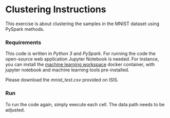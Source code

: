 # Clustering Instructions


This exercise is about clustering the samples in the MNIST dataset using PySpark methods. 


### Requirements


This code is written in *Python 3* and *PySpark*. 
For running the code the open-source web application Jupyter Notebook is needed. For instance, you can install the [machine learning workspace](https://github.com/ml-tooling/ml-workspace)  docker container, with jupyter notebook and machine learning tools pre-installed.

Please download the *mnist_test.csv* provided on ISIS.



### Run


To run the code again, simply execute each cell. The data path needs to be adjusted. 
